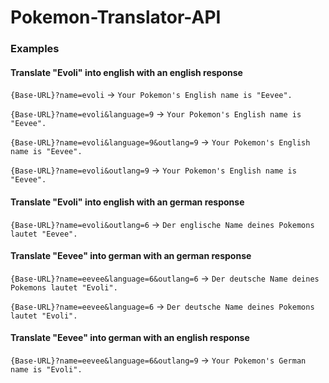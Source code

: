 # Pokemon-Translator-API

### Examples

#### Translate "Evoli" into english with an english response

`{Base-URL}?name=evoli` -> `Your Pokemon's English name is "Eevee".`

`{Base-URL}?name=evoli&language=9` -> `Your Pokemon's English name is "Eevee".`

`{Base-URL}?name=evoli&language=9&outlang=9` -> `Your Pokemon's English name is "Eevee".`

`{Base-URL}?name=evoli&outlang=9` -> `Your Pokemon's English name is "Eevee".`

#### Translate "Evoli" into english with an german response

`{Base-URL}?name=evoli&outlang=6` -> `Der englische Name deines Pokemons lautet "Eevee".`

#### Translate "Eevee" into german with an german response

`{Base-URL}?name=eevee&language=6&outlang=6` -> `Der deutsche Name deines Pokemons lautet "Evoli".`

`{Base-URL}?name=eevee&language=6` -> `Der deutsche Name deines Pokemons lautet "Evoli".`

#### Translate "Eevee" into german with an english response

`{Base-URL}?name=eevee&language=6&outlang=9` -> `Your Pokemon's German name is "Evoli".`
